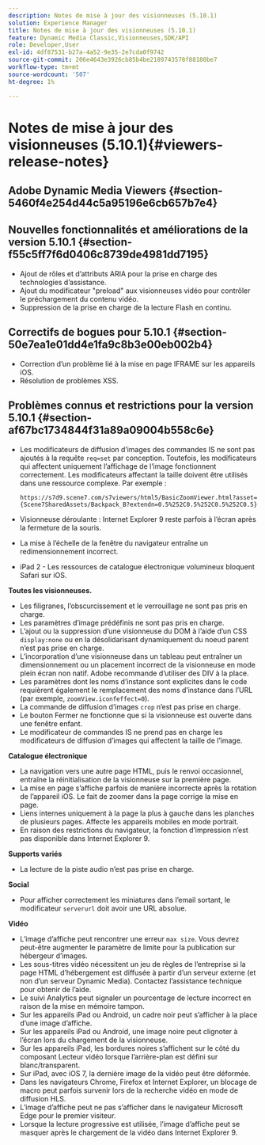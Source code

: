 ```yaml
---
description: Notes de mise à jour des visionneuses (5.10.1)
solution: Experience Manager
title: Notes de mise à jour des visionneuses (5.10.1)
feature: Dynamic Media Classic,Visionneuses,SDK/API
role: Developer,User
exl-id: 4df87531-b27a-4a52-9e35-2e7cda0f9742
source-git-commit: 206e4643e3926cb85b4be2189743578f88180be7
workflow-type: tm+mt
source-wordcount: '507'
ht-degree: 1%

---
```


# Notes de mise à jour des visionneuses (5.10.1){#viewers-release-notes}

## Adobe Dynamic Media Viewers {#section-5460f4e254d44c5a95196e6cb657b7e4}

## Nouvelles fonctionnalités et améliorations de la version 5.10.1 {#section-f55c5ff7f6d0406c8739de4981dd7195}

* Ajout de rôles et d’attributs ARIA pour la prise en charge des technologies d’assistance.
* Ajout du modificateur &quot;preload&quot; aux visionneuses vidéo pour contrôler le préchargement du contenu vidéo.
* Suppression de la prise en charge de la lecture Flash en continu.

## Correctifs de bogues pour 5.10.1 {#section-50e7ea1e01dd4e1fa9c8b3e00eb002b4}

* Correction d’un problème lié à la mise en page IFRAME sur les appareils iOS.
* Résolution de problèmes XSS.

## Problèmes connus et restrictions pour la version 5.10.1 {#section-af67bc1734844f31a89a09004b558c6e}

* Les modificateurs de diffusion d’images des commandes IS ne sont pas ajoutés à la requête `req=set` par conception. Toutefois, les modificateurs qui affectent uniquement l’affichage de l’image fonctionnent correctement. Les modificateurs affectant la taille doivent être utilisés dans une ressource complexe. Par exemple :

   `https://s7d9.scene7.com/s7viewers/html5/BasicZoomViewer.html?asset= {Scene7SharedAssets/Backpack_B?extendn=0.5%252C0.5%252C0.5%252C0.5}`

* Visionneuse déroulante : Internet Explorer 9 reste parfois à l’écran après la fermeture de la souris.
* La mise à l’échelle de la fenêtre du navigateur entraîne un redimensionnement incorrect.
* iPad 2 - Les ressources de catalogue électronique volumineux bloquent Safari sur iOS.

**Toutes les visionneuses.**

* Les filigranes, l’obscurcissement et le verrouillage ne sont pas pris en charge.
* Les paramètres d’image prédéfinis ne sont pas pris en charge.
* L’ajout ou la suppression d’une visionneuse du DOM à l’aide d’un CSS `display:none` ou en la désolidarisant dynamiquement du noeud parent n’est pas prise en charge.
* L’incorporation d’une visionneuse dans un tableau peut entraîner un dimensionnement ou un placement incorrect de la visionneuse en mode plein écran non natif. Adobe recommande d’utiliser des DIV à la place.
* Les paramètres dont les noms d’instance sont explicites dans le code requièrent également le remplacement des noms d’instance dans l’URL (par exemple, `zoomView.iconfeffect=0`).
* La commande de diffusion d’images `crop` n’est pas prise en charge.
* Le bouton Fermer ne fonctionne que si la visionneuse est ouverte dans une fenêtre enfant.
* Le modificateur de commandes IS ne prend pas en charge les modificateurs de diffusion d’images qui affectent la taille de l’image.

**Catalogue électronique**

* La navigation vers une autre page HTML, puis le renvoi occasionnel, entraîne la réinitialisation de la visionneuse sur la première page.
* La mise en page s’affiche parfois de manière incorrecte après la rotation de l’appareil iOS. Le fait de zoomer dans la page corrige la mise en page.
* Liens internes uniquement à la page la plus à gauche dans les planches de plusieurs pages. Affecte les appareils mobiles en mode portrait.
* En raison des restrictions du navigateur, la fonction d’impression n’est pas disponible dans Internet Explorer 9.

**Supports variés**

* La lecture de la piste audio n’est pas prise en charge.

**Social**

* Pour afficher correctement les miniatures dans l’email sortant, le modificateur `serverurl` doit avoir une URL absolue.

**Vidéo**

* L’image d’affiche peut rencontrer une erreur `max size`. Vous devrez peut-être augmenter le paramètre de limite pour la publication sur hébergeur d’images.
* Les sous-titres vidéo nécessitent un jeu de règles de l’entreprise si la page HTML d’hébergement est diffusée à partir d’un serveur externe (et non d’un serveur Dynamic Media). Contactez l’assistance technique pour obtenir de l’aide.
* Le suivi Analytics peut signaler un pourcentage de lecture incorrect en raison de la mise en mémoire tampon.
* Sur les appareils iPad ou Android, un cadre noir peut s’afficher à la place d’une image d’affiche.
* Sur les appareils iPad ou Android, une image noire peut clignoter à l’écran lors du chargement de la visionneuse.
* Sur les appareils iPad, les bordures noires s’affichent sur le côté du composant Lecteur vidéo lorsque l’arrière-plan est défini sur blanc/transparent.
* Sur iPad, avec iOS 7, la dernière image de la vidéo peut être déformée.
* Dans les navigateurs Chrome, Firefox et Internet Explorer, un blocage de macro peut parfois survenir lors de la recherche vidéo en mode de diffusion HLS.
* L’image d’affiche peut ne pas s’afficher dans le navigateur Microsoft Edge pour le premier visiteur.
* Lorsque la lecture progressive est utilisée, l’image d’affiche peut se masquer après le chargement de la vidéo dans Internet Explorer 9.
